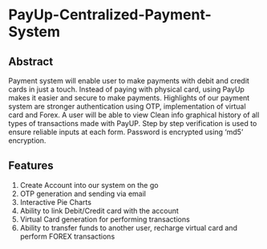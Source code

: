# PayUp-Centralized-Payment-System
## Abstract
Payment system will enable user to make payments with debit and credit cards in just a touch. Instead of paying with physical card, using PayUp makes it easier and secure to make payments.
Highlights of our payment system are stronger authentication using OTP, implementation of virtual card and Forex. A user will be able to view Clean info graphical history of all types of transactions made with PayUP. Step by step verification is used to ensure reliable inputs at each form.  Password is encrypted using ‘md5’ encryption. 
## Features
1. Create Account into our system on the go
2. OTP generation and sending via email
3. Interactive Pie Charts
4. Ability to link Debit/Credit card with the account
5. Virtual Card generation for performing transactions
6. Ability to transfer funds to another user, recharge virtual card and perform FOREX transactions
